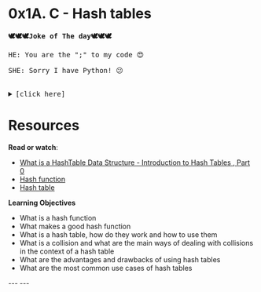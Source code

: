 # 0x1A. C - Hash tables

<pre><strong>🕊🕊🕊Joke of The day🕊🕊🕊</strong>

HE: You are the ";" to my code 😍<br>
SHE: Sorry I have Python! 😕<br>

<details>
    <summary>[click here]</summary>
    <p><img src="./joke.jpg" alt="" style="" /><br /></p>
</details></pre>


# Resources

<p><strong>Read or watch</strong>:</p>

<ul>
<li><a href="https://www.youtube.com/watch?v=MfhjkfocRR0" title="What is a HashTable Data Structure - Introduction to Hash Tables , Part 0" target="_blank">What is a HashTable Data Structure - Introduction to Hash Tables , Part 0</a> </li>
<li><a href="https://en.wikipedia.org/wiki/Hash_function" title="Hash function" target="_blank">Hash function</a> </li>
<li><a href="https://en.wikipedia.org/wiki/Hash_table" title="Hash table" target="_blank">Hash table</a> </li>
</ul>

<strong>Learning Objectives</strong>

<ul>
<li>What is a hash function</li>
<li>What makes a good hash function</li>
<li>What is a hash table, how do they work and how to use them</li>
<li>What is a collision and what are the main ways of dealing with collisions in the context of a hash table</li>
<li>What are the advantages and drawbacks of using hash tables</li>
<li>What are the most common use cases of hash tables</li>
</ul>
 ---
 ---



